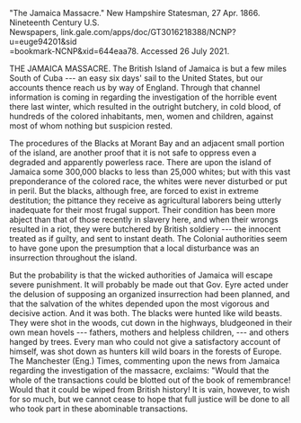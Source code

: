\"The Jamaica Massacre.\" New Hampshire Statesman, 27 Apr. 1866.
Nineteenth Century U.S.\
Newspapers, link.gale.com/apps/doc/GT3016218388/NCNP?u=euge94201&sid\
=bookmark-NCNP&xid=644eaa78. Accessed 26 July 2021.

THE JAMAICA MASSACRE. The British Island of Jamaica is but a few miles
South of Cuba --- an easy six days' sail to the United States, but our
accounts thence reach us by way of England. Through that channel
information is coming in regarding the investigation of the horrible
event there last winter, which resulted in the outright butchery, in
cold blood, of hundreds of the colored inhabitants, men, women and
children, against most of whom nothing but suspicion rested.

The procedures of the Blacks at Morant Bay and an adjacent small portion
of the island, are another proof that it is not safe to oppress even a
degraded and apparently powerless race. There are upon the island of
Jamaica some 300,000 blacks to less than 25,000 whites; but with this
vast preponderance of the colored race, the whites were never disturbed
or put in peril. But the blacks, although free, are forced to exist in
extreme destitution; the pittance they receive as agricultural laborers
being utterly inadequate for their most frugal support. Their condition
has been more abject than that of those recently in slavery here, and
when their wrongs resulted in a riot, they were butchered by British
soldiery --- the innocent treated as if guilty, and sent to instant
death. The Colonial authorities seem to have gone upon the presumption
that a local disturbance was an insurrection throughout the island.

But the probability is that the wicked authorities of Jamaica will
escape severe punishment. It will probably be made out that Gov. Eyre
acted under the delusion of supposing an organized insurrection had been
planned, and that the salvation of the whites depended upon the most
vigorous and decisive action. And it was both. The blacks were hunted
like wild beasts. They were shot in the woods, cut down in the highways,
bludgeoned in their own mean hovels --- fathers, mothers and helpless
children, --- and others hanged by trees. Every man who could not give a
satisfactory account of himself, was shot down as hunters kill wild
boars in the forests of Europe. The Manchester (Eng.) Times, commenting
upon the news from Jamaica regarding the investigation of the massacre,
exclaims: "Would that the whole of the transactions could be blotted out
of the book of remembrance! Would that it could be wiped from British
history! It is vain, however, to wish for so much, but we cannot cease
to hope that full justice will be done to all who took part in these
abominable transactions.
